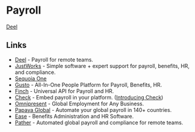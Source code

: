 # Payroll

[Deel](https://www.letsdeel.com/)

## Links

- [Deel](https://www.letsdeel.com/) - Payroll for remote teams.
- [JustWorks](https://justworks.com/) - Simple software + expert support for payroll, benefits, HR, and compliance.
- [Sequoia One](https://www.sequoia.com/services/sequoia-one/)
- [Gusto](https://gusto.com/) - All-In-One People Platform for Payroll, Benefits, HR.
- [Finch](https://tryfinch.com/) - Universal API for Payroll and HR.
- [Check](https://checkhq.com/) - Embed payroll in your platform. ([Introducing Check](https://checkhq.com/blog/introducing-check/))
- [Omnipresent](https://www.omnipresent.com/) - Global Employment for Any Business.
- [Papaya Global](https://papayaglobal.com/) - Automate your global payroll in 140+ countries.
- [Ease](https://www.ease.com/) - Benefits Administration and HR Software.
- [Pather](https://www.panther.co/) - Automated global payroll and compliance for remote teams.
